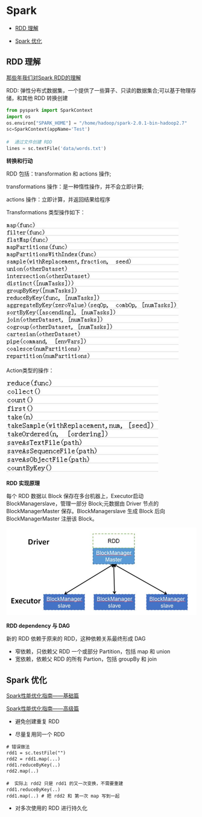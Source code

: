 
#  Spark

-  [RDD 理解](#id1)

-  [Spark 优化](#id2)




<h2 id="id1">RDD 理解</h2>

[ 那些年我们对Spark RDD的理解](http://blog.csdn.net/stark_summer/article/details/50218641)

RDD: 弹性分布式数据集，一个提供了一些算子、只读的数据集合;可以基于物理存储，和其他 RDD  转换创建

```python
from pyspark import SparkContext
import os
os.environ["SPARK_HOME"] = "/home/hadoop/spark-2.0.1-bin-hadoop2.7"
sc=SparkContext(appName='Test')

#  通过文件创建 RDD
lines = sc.textFile('data/words.txt')
```


**转换和行动**

RDD 包括：transformation 和 actions 操作;

transformations 操作：是一种惰性操作，并不会立即计算;

actions 操作：立即计算，并返回结果给程序

Transformations 类型操作如下：

![enter description here][1]

Action类型的操作：

![enter description here][2]

**RDD 实现原理**

每个 RDD 数据以 Block 保存在多台机器上，Executor启动 BlockManagerslave，管理一部分 Block;元数据由 Driver 节点的 BlockManagerMaster 保存。BlockManagerslave 生成 Block 后向 BlockManagerMaster 注册该 Block。

![enter description here][3]


**RDD dependency 与 DAG**

新的 RDD 依赖于原来的 RDD，这种依赖关系最终形成 DAG

-  窄依赖，只依赖父 RDD 一个或部分 Partition，包括 map 和 union
-  宽依赖，依赖父 RDD 的所有 Partion，包括 groupBy 和 join



<h2 id="id2">Spark  优化</h2>

[Spark性能优化指南——基础篇](https://zhuanlan.zhihu.com/p/21922826)

[Spark性能优化指南——高级篇](https://zhuanlan.zhihu.com/p/22024169)

-  避免创建重复 RDD

-  尽量复用同一个 RDD

```
# 错误做法
rdd1 = sc.testFile("")
rdd2 = rdd1.map(...)
rdd1.reduceByKey(..)
rdd2.map(..)

#  实际上 rdd2 只是 rdd1 的又一次变换，不需要重建
rdd1.reduceByKey(..)
rdd1.map(..) # 把 rdd2 和 第一次 map 写到一起
```
-  对多次使用的 RDD 进行持久化





  [1]: ./images/1481375279569.jpg "1481375279569.jpg"
  [2]: ./images/1481375319591.jpg "1481375319591.jpg"
  [3]: ./images/1481375728240.jpg "1481375728240.jpg"